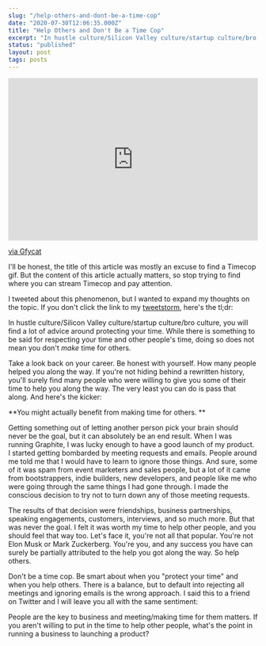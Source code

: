 ```yaml
---
slug: "/help-others-and-dont-be-a-time-cop"
date: "2020-07-30T12:06:35.000Z"
title: "Help Others and Don't Be a Time Cop"
excerpt: "In hustle culture/Silicon Valley culture/startup culture/bro culture, you will find a lot of advice around protecting your time. While there is something to be said for respecting your time and other people's time, doing so does not mean you don't make time for others. "
status: "published"
layout: post
tags: posts
---
```

  <!--kg-card-begin: html-->

<div style="position:relative; padding-bottom:calc(56.25% + 44px)"><iframe src="https://gfycat.com/ifr/UniqueMessyAsianconstablebutterfly" frameborder="0" scrolling="no" width="100%" height="100%" style="position:absolute;top:0;left:0;" allowfullscreen=""></iframe></div>

[via Gfycat](<https://gfycat.com/uniquemessyasianconstablebutterfly-ultimate-fighting-championship-organization>)

<!--kg-card-end: html-->

I'll be honest, the title of this article was mostly an excuse to find a Timecop gif. But the content of this article actually matters, so stop trying to find where you can stream Timecop and pay attention.

I tweeted about this phenomenon, but I wanted to expand my thoughts on the topic. If you don't click the link to my [tweetstorm](<https://twitter.com/polluterofminds/status/1288072710141214720>), here's the tl;dr:

In hustle culture/Silicon Valley culture/startup culture/bro culture, you will find a lot of advice around protecting your time. While there is something to be said for respecting your time and other people's time, doing so does not mean you don't *make* time for others.

Take a look back on your career. Be honest with yourself. How many people helped you along the way. If you're not hiding behind a rewritten history, you'll surely find many people who were willing to give you some of their time to help you along the way. The very least you can do is pass that along. And here's the kicker:

**You might actually benefit from making time for others. **

Getting something out of letting another person pick your brain should never be the goal, but it can absolutely be an end result. When I was running Graphite, I was lucky enough to have a good launch of my product. I started getting bombarded by meeting requests and emails. People around me told me that I would have to learn to ignore those things. And sure, some of it was spam from event marketers and sales people, but a lot of it came from bootstrappers, indie builders, new developers, and people like me who were going through the same things I had gone through. I made the conscious decision to try not to turn down any of those meeting requests.

The results of that decision were friendships, business partnerships, speaking engagements, customers, interviews, and so much more. But that was never the goal. I felt it was worth my time to help other people, and you should feel that way too. Let's face it, you're not all that popular. You're not Elon Musk or Mark Zuckerberg. You're you, and any success you have can surely be partially attributed to the help you got along the way. So help others.

Don't be a time cop. Be smart about when you "protect your time" and when you help others. There is a balance, but to default into rejecting all meetings and ignoring emails is the wrong approach. I said this to a friend on Twitter and I will leave you all with the same sentiment:

People are the key to business and meeting/making time for them matters. If you aren't willing to put in the time to help other people, what's the point in running a business to launching a product?


  